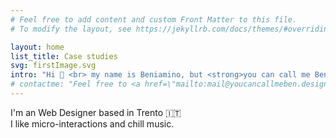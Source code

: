 ```yaml
---
# Feel free to add content and custom Front Matter to this file.
# To modify the layout, see https://jekyllrb.com/docs/themes/#overriding-theme-defaults

layout: home
list_title: Case studies
svg: firstImage.svg
intro: "Hi 👋 <br> my name is Beniamino, but <strong>you can call me Ben</strong>"
# contactme: "Feel free to <a href=\"mailto:mail@youcancallmeben.design?subject=Hei Ben!\">contact me</a>  "
---
```


I'm an Web Designer based in Trento 🇮🇹<br>
I like micro-interactions and chill music. <br>

<!-- I'm a multi disciplinary web designer
with a passion for micro-interactions and chill music -->